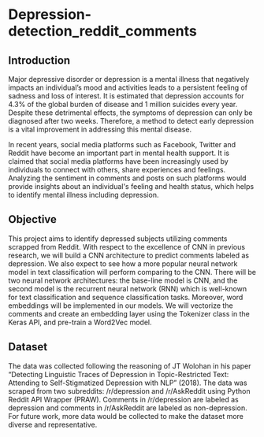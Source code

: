 # Depression-detection_reddit_comments

## Introduction

Major depressive disorder or depression is a mental illness that negatively impacts an individual’s mood and activities leads to a persistent feeling of sadness and loss of interest. It is estimated that depression accounts for 4.3% of the global burden of disease and 1 million suicides every year. Despite these detrimental effects, the symptoms of depression can only be diagnosed after two weeks. Therefore, a method to detect early depression is a vital improvement in addressing this mental disease.

In recent years, social media platforms such as Facebook, Twitter and Reddit have become an important part in mental health support. It is claimed that social media platforms have been increasingly used by individuals to connect with others, share experiences and feelings. Analyzing the sentiment in comments and posts on such platforms would provide insights about an individual's feeling and health status, which helps to identify mental illness including depression.

## Objective 

This project aims to identify depressed subjects utilizing comments scrapped from Reddit. With respect to the excellence of CNN in previous research, we will build a CNN architecture to predict comments labeled as depression. We also expect to see how a more popular neural network model in text classification will perform comparing to the CNN. There will be two neural network architectures: the base-line model is CNN, and the second model is the recurrent neural network (RNN) which is well-known for text classification and sequence classification tasks. Moreover, word embeddings will be implemented in our models. We will vectorize the comments and create an embedding layer using the Tokenizer class in the Keras API, and pre-train a Word2Vec model.

## Dataset

The data was collected following the reasoning of JT Wolohan in his paper “Detecting Linguistic Traces of Depression in Topic-Restricted Text: Attending to Self-Stigmatized Depression with NLP” (2018). The data was scraped from two subreddits: /r/depression and /r/AskReddit using Python Reddit API Wrapper (PRAW). Comments in /r/depression are labeled as depression and comments in /r/AskReddit are labeled as non-depression. For future work, more data would be collected to make the dataset more diverse and representative.
